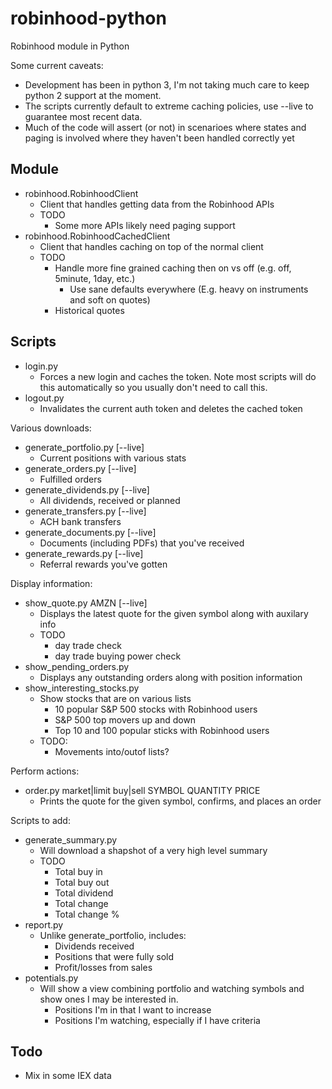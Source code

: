 # robinhood-python
Robinhood module in Python

Some current caveats:
* Development has been in python 3, I'm not taking much care to keep python 2 support at the moment.
* The scripts currently default to extreme caching policies, use --live to guarantee most recent data.
* Much of the code will assert (or not) in scenarioes where states and paging is involved where they haven't been handled correctly yet

## Module

* robinhood.RobinhoodClient
  * Client that handles getting data from the Robinhood APIs
  * TODO
    * Some more APIs likely need paging support
* robinhood.RobinhoodCachedClient
  * Client that handles caching on top of the normal client
  * TODO
    * Handle more fine grained caching then on vs off (e.g. off, 5minute, 1day, etc.)
      * Use sane defaults everywhere (E.g. heavy on instruments and soft on quotes)
    * Historical quotes

## Scripts

* login.py
  * Forces a new login and caches the token. Note most scripts will do this
    automatically so you usually don't need to call this.
* logout.py
  * Invalidates the current auth token and deletes the cached token

Various downloads:
* generate_portfolio.py [--live]
  * Current positions with various stats
* generate_orders.py [--live]
  * Fulfilled orders
* generate_dividends.py [--live]
  * All dividends, received or planned
* generate_transfers.py [--live]
  * ACH bank transfers
* generate_documents.py [--live]
  * Documents (including PDFs) that you've received
* generate_rewards.py [--live]
  * Referral rewards you've gotten

Display information:
* show_quote.py AMZN [--live]
  * Displays the latest quote for the given symbol along with auxilary info
  * TODO
    * day trade check
    * day trade buying power check
* show_pending_orders.py
  * Displays any outstanding orders along with position information
* show_interesting_stocks.py
  * Show stocks that are on various lists
    * 10 popular S&P 500 stocks with Robinhood users
    * S&P 500 top movers up and down
    * Top 10 and 100 popular sticks with Robinhood users
  * TODO:
    * Movements into/outof lists?

Perform actions:
* order.py market|limit buy|sell SYMBOL QUANTITY PRICE
  * Prints the quote for the given symbol, confirms, and places an order

Scripts to add:
* generate_summary.py
  * Will download a shapshot of a very high level summary
  * TODO
    * Total buy in
    * Total buy out
    * Total dividend
    * Total change
    * Total change %
* report.py
  * Unlike generate_portfolio, includes:
    * Dividends received
    * Positions that were fully sold
    * Profit/losses from sales
* potentials.py
  * Will show a view combining portfolio and watching symbols and show ones I may be interested in.
    * Positions I'm in that I want to increase
    * Positions I'm watching, especially if I have criteria

## Todo

* Mix in some IEX data
